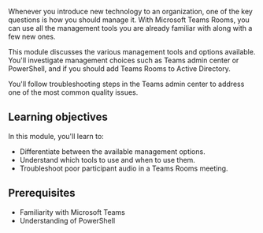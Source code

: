Whenever you introduce new technology to an organization, one of the key questions is how you should manage it. With Microsoft Teams Rooms, you can use all the management tools you are already familiar with along with a few new ones.

This module discusses the various management tools and options available. You'll investigate management choices such as Teams admin center or PowerShell, and if you should add Teams Rooms to Active Directory.

You'll follow troubleshooting steps in the Teams admin center to address one of the most common quality issues.

## Learning objectives

In this module, you'll learn to:

- Differentiate between the available management options.
- Understand which tools to use and when to use them.
- Troubleshoot poor participant audio in a Teams Rooms meeting.

## Prerequisites

- Familiarity with Microsoft Teams
- Understanding of PowerShell
